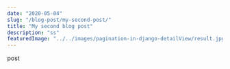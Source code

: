 ```yaml
---
date: "2020-05-04"
slug: "/blog-post/my-second-post/"
title: "My second blog post"
description: "ss"
featuredImage: "../../images/pagination-in-django-detailView/result.jpg"
---
```

post